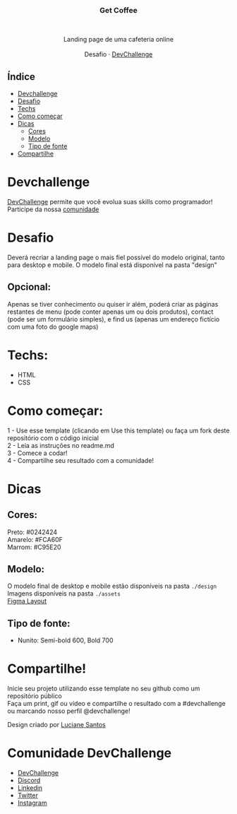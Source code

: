 <br />
  <h3 align="center">Get Coffee</h3>
 <br />
  <p align="center">
     Landing page de uma cafeteria online
       <br />
    <br />
    Desafio
    ·
    <a href="https://devchallenge.com.br/">DevChallenge</a>
  </p>
</p>

## Índice

- [Devchallenge](#devchallenge)
- [Desafio](#desafio)
- [Techs](#techs)
- [Como começar](#como-começar)
- [Dicas](#dicas)
  - [Cores](#cores)
  - [Modelo](#modelo)
  - [Tipo de fonte](#tipo-de-fonte)
- [Compartilhe](#compartilhe)

# Devchallenge

<a href="https://devchallenge.com.br/"> DevChallenge</a> permite que você evolua suas skills como programador! Participe da nossa <a href="https://discord.gg/yvYXhGj">comunidade</a>

# Desafio

Deverá recriar a landing page o mais fiel possível do modelo original, tanto para desktop e mobile. O modelo final está disponível na pasta "design"

## Opcional:

Apenas se tiver conhecimento ou quiser ir além, poderá criar as páginas restantes de menu (pode conter apenas um ou dois produtos), contact (pode ser um formulário simples), e find us (apenas um endereço fictício com uma foto do google maps)

# Techs:

- HTML
- CSS

# Como começar:

1 - Use esse template (clicando em Use this template) ou faça um fork deste repositório com o código inicial<br>
2 - Leia as instruções no readme.md<br>
3 - Comece a codar!<br>
4 - Compartilhe seu resultado com a comunidade!

# Dicas

## Cores:

Preto: #0242424<br>
Amarelo: #FCA60F<br>
Marrom: #C95E20<br>

## Modelo:

O modelo final de desktop e mobile estão disponíveis na pasta `./design`<br>
Imagens disponíveis na pasta `./assets` <br>
<a href="https://www.figma.com/file/lVkh41YvYiMposXwaJXOYO/get-coffee-layout?node-id=0%3A1">Figma Layout</a>

## Tipo de fonte:

- Nunito: Semi-bold 600, Bold 700

# Compartilhe!

Inicie seu projeto utilizando esse template no seu github como um repositório público<br>
Faça um print, gif ou vídeo e compartilhe o resultado com a #devchallenge ou marcando nosso perfil @devchallenge!<br>

Design criado por <a href="https://www.linkedin.com/in/lucianesantcs/">Luciane Santos</a>

# Comunidade DevChallenge

- <a href="https://devchallenge.com.br/">DevChallenge</a>
- <a href="https://discord.gg/yvYXhGj">Discord</a>
- <a href="https://www.linkedin.com/company/devchallenge/">Linkedin</a>
- <a href="https://twitter.com/dev_challenge">Twitter</a>
- <a href="https://www.instagram.com/devchallenge/">Instagram</a>
